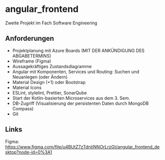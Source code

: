 # angular_frontend
Zweite Projekt im Fach Software Engineering

## Anforderungen

- Projektplanung mit Azure Boards (MIT DER ANKÜNDIGUNG DES ABGABETERMINS)
- Wireframe (Figma)
- Aussagekräftiges Zustandsdiagramme
- Angular mit Komponenten, Services und Routing: Suchen und Neuanlegen (oder Ändern)
- Material Design (+1) oder Bootstrap
- Material Icons
- ESLint, stylelint, Prettier, SonarQube
- Start der Kotlin-basierten Microservices aus dem 3. Sem.
- DB-Zugriff (Visualisierung der persistenten Daten durch MongoDB Compass)
- Git


## Links

Figma: https://www.figma.com/file/u4BUtZ7zTdntiNNOrLrzGt/angular_frontend_desktop?node-id=0%3A1
